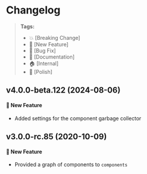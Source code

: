 Changelog
=========

> **Tags:**
> - :boom:       [Breaking Change]
> - :rocket:     [New Feature]
> - :bug:        [Bug Fix]
> - :memo:       [Documentation]
> - :house:      [Internal]
> - :nail_care:  [Polish]

## v4.0.0-beta.122 (2024-08-06)

#### :rocket: New Feature

* Added settings for the component garbage collector

## v3.0.0-rc.85 (2020-10-09)

#### :rocket: New Feature

* Provided a graph of components to `components`
